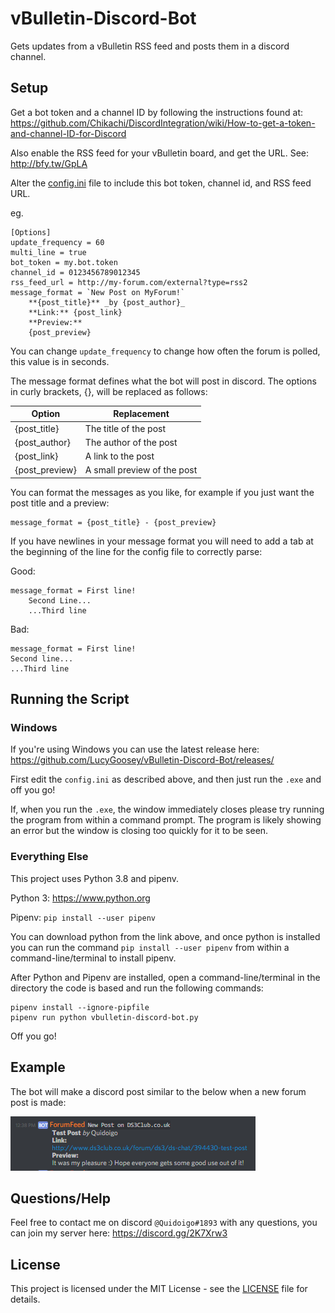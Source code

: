 # vBulletin-Discord-Bot

Gets updates from a vBulletin RSS feed and posts them in a discord channel.

## Setup

Get a bot token and a channel ID by following the instructions found at: https://github.com/Chikachi/DiscordIntegration/wiki/How-to-get-a-token-and-channel-ID-for-Discord

Also enable the RSS feed for your vBulletin board, and get the URL. See: http://bfy.tw/GpLA

Alter the [config.ini](config.ini) file to include this bot token, channel id, and RSS feed URL.

eg.

```buildoutcfg
[Options]
update_frequency = 60
multi_line = true
bot_token = my.bot.token
channel_id = 0123456789012345
rss_feed_url = http://my-forum.com/external?type=rss2
message_format = `New Post on MyForum!`
    **{post_title}** _by {post_author}_
    **Link:** {post_link}
    **Preview:**
    {post_preview}
```

You can change `update_frequency` to change how often the forum is polled, this value is in seconds.

The message format defines what the bot will post in discord. The options in curly brackets, {}, will be replaced as follows:

| Option | Replacement |
| --- | --- |
| {post_title} | The title of the post |
| {post_author} | The author of the post |
| {post_link} | A link to the post |
| {post_preview} | A small preview of the post |

You can format the messages as you like, for example if you just want the post title and a preview:

```buildoutcfg
message_format = {post_title} - {post_preview}
```

If you have newlines in your message format you will need to add a tab at the beginning of the line for the config file to correctly parse:

Good:
```
message_format = First line!
    Second Line...
    ...Third line
```

Bad:
```
message_format = First line!
Second line...
...Third line
```

## Running the Script

### Windows

If you're using Windows you can use the latest release here: https://github.com/LucyGoosey/vBulletin-Discord-Bot/releases/

First edit the `config.ini` as described above, and then just run the `.exe` and off you go!

If, when you run the `.exe`, the window immediately closes please try running the program from within a command prompt. The program is likely showing an error but the window is closing too quickly for it to be seen.

### Everything Else

This project uses Python 3.8 and pipenv.

Python 3: https://www.python.org

Pipenv: `pip install --user pipenv`

You can download python from the link above, and once python is installed you can run the command `pip install --user pipenv` from within a command-line/terminal to install pipenv.

After Python and Pipenv are installed, open a command-line/terminal in the directory the code is based and run the following commands:

```
pipenv install --ignore-pipfile
pipenv run python vbulletin-discord-bot.py
```

Off you go!

## Example

The bot will make a discord post similar to the below when a new forum post is made:

![Example image](ExamplePost.png)

## Questions/Help

Feel free to contact me on discord `@Quidoigo#1893` with any questions, you can join my server here: https://discord.gg/2K7Xrw3

## License

This project is licensed under the MIT License - see the [LICENSE](LICENSE) file for details.
